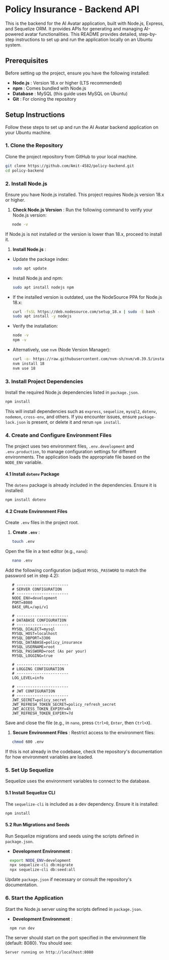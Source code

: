 
# Policy Insurance - Backend API

This is the backend for the AI Avatar application, built with Node.js, Express, and Sequelize ORM. It provides APIs for generating and managing AI-powered avatar functionalities. This README provides detailed, step-by-step instructions to set up and run the application locally on an Ubuntu system.

## Prerequisites

Before setting up the project, ensure you have the following installed:

* **Node.js** : Version 18.x or higher (LTS recommended)
* **npm** : Comes bundled with Node.js
* **Database** : MySQL (this guide uses MySQL on Ubuntu)
* **Git** : For cloning the repository

## Setup Instructions

Follow these steps to set up and run the AI Avatar backend application on your Ubuntu machine.

### 1. Clone the Repository

Clone the project repository from GitHub to your local machine.

```bash
git clone https://github.com/Amit-4582/policy-backend.git
cd policy-backend
```

### 2. Install Node.js

Ensure you have Node.js installed. This project requires Node.js version 18.x or higher.

1. **Check Node.js Version** :
   Run the following command to verify your Node.js version:

```bash
   node -v
```

   If Node.js is not installed or the version is lower than 18.x, proceed to install it.

1. **Install Node.js** :

* Update the package index:
  ```bash
  sudo apt update
  ```
* Install Node.js and npm:
  ```bash
  sudo apt install nodejs npm
  ```
* If the installed version is outdated, use the NodeSource PPA for Node.js 18.x:
  ```bash
  curl -fsSL https://deb.nodesource.com/setup_18.x | sudo -E bash -
  sudo apt install -y nodejs
  ```
* Verify the installation:
  ```bash
  node -v
  npm -v
  ```
* Alternatively, use `nvm` (Node Version Manager):
  ```bash
  curl -o- https://raw.githubusercontent.com/nvm-sh/nvm/v0.39.5/install.sh | bash
  nvm install 18
  nvm use 18
  ```

### 3. Install Project Dependencies

Install the required Node.js dependencies listed in `package.json`.

```bash
npm install
```

This will install dependencies such as `express`, `sequelize`, `mysql2`, `dotenv`, `nodemon`, `cross-env`, and others. If you encounter issues, ensure `package-lock.json` is present, or delete it and rerun `npm install`.


### 4. Create and Configure Environment Files

The project uses two environment files, `.env.development` and `.env.production`, to manage configuration settings for different environments. The application loads the appropriate file based on the `NODE_ENV` variable.

#### 4.1 Install `dotenv` Package

The `dotenv` package is already included in the dependencies. Ensure it is installed:

```bash
npm install dotenv
```

#### 4.2 Create Environment Files

Create `.env` files in the project root.

1. **Create `.env`** :

```bash
   touch .env
```

   Open the file in a text editor (e.g., `nano`):

```bash
   nano .env
```

   Add the following configuration (adjust `MYSQL_PASSWORD` to match the password set in step 4.2):

```
   # -----------------------
   # SERVER CONFIGURATION
   # -----------------------
   NODE_ENV=development
   PORT=8080
   BASE_URL=/api/v1

   # -----------------------
   # DATABASE CONFIGURATION
   # -----------------------
   MYSQL_DIALECT=mysql
   MYSQL_HOST=localhost
   MYSQL_DBPORT=3306
   MYSQL_DATABASE=policy_insurance
   MYSQL_USERNAME=root
   MYSQL_PASSWORD=root (As per your)
   MYSQL_LOGGING=true

   # -----------------------
   # LOGGING CONFIGURATION
   # -----------------------
   LOG_LEVEL=info

   # -----------------------
   # JWT CONFIGURATION
   # -----------------------
   JWT_SECRET=policy_secret
   JWT_REFRESH_TOKEN_SECRET=policy_refresh_secret
   JWT_ACCESS_TOKEN_EXPIRY=4h
   JWT_REFRESH_TOKEN_EXPIRY=7d
```

   Save and close the file (e.g., in `nano`, press `Ctrl+O`, `Enter`, then `Ctrl+X`).

1. **Secure Environment Files** :
   Restrict access to the environment files:

```bash
   chmod 600 .env
```

If this is not already in the codebase, check the repository's documentation for how environment variables are loaded.

### 5. Set Up Sequelize

Sequelize uses the environment variables to connect to the database.

#### 5.1 Install Sequelize CLI

The `sequelize-cli` is included as a dev dependency. Ensure it is installed:

```bash
npm install
```

#### 5.2 Run Migrations and Seeds

Run Sequelize migrations and seeds using the scripts defined in `package.json`.

* **Development Environment** :

```bash
  export NODE_ENV=development
  npx sequelize-cli db:migrate
  npx sequelize-cli db:seed:all
```

  Update `package.json` if necessary or consult the repository's documentation.

### 6. Start the Application

Start the Node.js server using the scripts defined in `package.json`.

* **Development Environment** :

```bash
  npm run dev
```

The server should start on the port specified in the environment file (default: 8080). You should see:

```
Server running on http://localhost:8080
```